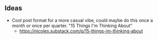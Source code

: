 ## Ideas
- Cool post format for a more casual vibe, could maybe do this once a month or once per quarter. "15 Things I'm Thinking About"
	- https://nicoles.substack.com/p/15-things-im-thinking-about